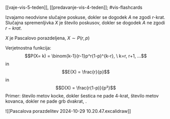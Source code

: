 [[vaje-vis-5-teden]], [[predavanje-vis-4-teden]]; #vis-flashcards 

Izvajamo neodvisne slučajne poskuse, dokler se dogodek $A$ ne zgodi $r$-krat. Slučajna spremenljivka $X$ je število poskusov, dokler se dogodek $A$ ne zgodi $r-krat$.

$X$ je Pascalovo porazdeljena, $X \sim P(r, p)$

Verjetnostna funkcija: $$P(X= k) = \binom{k-1}{r-1}p^r(1-p)^{k-r}, \ k=r, r+1, ...$$
in $$E(X) = \frac{r}{p}$$
in $$D(X) = \frac{r(1-p)}{p²}$$
Primer: število metov kocke, dokler šestica ne pade 4-krat, število metov kovanca, dokler ne pade grb dvakrat, .

![[Pascalova porazdelitev 2024-10-29 10.20.47.excalidraw]]